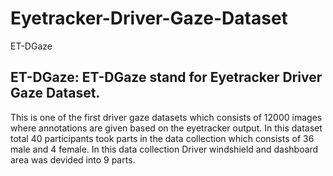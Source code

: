 # Eyetracker-Driver-Gaze-Dataset
ET-DGaze

## ET-DGaze: ET-DGaze stand for Eyetracker Driver Gaze Dataset. 
This is one of the first driver gaze datasets which consists of 12000 images where annotations are given based on the eyetracker output. In this dataset total 40 participants took parts in the data collection which consists of 36 male and 4 female. In this data collection Driver windshield and dashboard area was devided into 9 parts. 
